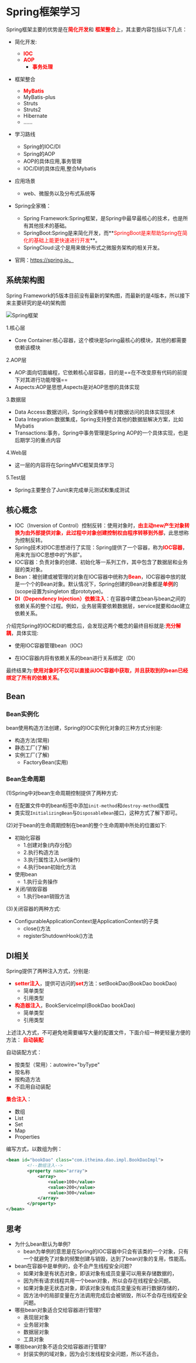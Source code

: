 # Spring框架学习

Spring框架主要的优势是在<font color='red'>**简化开发**</font>和 <font color='red'>**框架整合**</font>上，其主要内容包括以下几点：

* 简化开发: 

  * <font color='red'>**IOC**</font>
  * <font color='red'>**AOP**</font>
    * <font color='red'>**事务处理**</font>
* 框架整合

  - <font color='red'>**MyBatis**</font>
  - MyBatis-plus
  - Struts
  - Struts2
  - Hibernate
  - ……
  
* 学习路线
  * Spring的IOC/DI
  * Spring的AOP
  * AOP的具体应用,事务管理
  * IOC/DI的具体应用,整合Mybatis


* 应用场景
  * web、微服务以及分布式系统等
* Spring全家桶：
  * Spring Framework:Spring框架，是Spring中最早最核心的技术，也是所有其他技术的基础。
  * SpringBoot:Spring是来简化开发，而**<font color='red'>SpringBoot是来帮助Spring在简化的基础上能更快速进行开发</font>**。
  * SpringCloud:这个是用来做分布式之微服务架构的相关开发。

* 官网：https://spring.io，


## 系统架构图

Spring Framework的5版本目前没有最新的架构图，而最新的是4版本，所以接下来主要研究的是4的架构图

![Spring框架](./imgaes/Spring框架.png)

1.核心层

  * Core Container:核心容器，这个模块是Spring最核心的模块，其他的都需要依赖该模块

2.AOP层

  * AOP:面向切面编程，它依赖核心层容器，目的是==在不改变原有代码的前提下对其进行功能增强==
  * Aspects:AOP是思想,Aspects是对AOP思想的具体实现

3.数据层

  * Data Access:数据访问，Spring全家桶中有对数据访问的具体实现技术
  * Data Integration:数据集成，Spring支持整合其他的数据层解决方案，比如Mybatis
  * Transactions:事务，Spring中事务管理是Spring AOP的一个具体实现，也是后期学习的重点内容

4.Web层

  * 这一层的内容将在SpringMVC框架具体学习

5.Test层

  * Spring主要整合了Junit来完成单元测试和集成测试

## 核心概念

* IOC（Inversion of Control）控制反转：使用对象时，**<font color='red'>由主动new产生对象转换为由外部提供对象，此过程中对象创建控制权由程序转移到外部</font>**，此思想称为控制反转。
* Spring技术对IOC思想进行了实现：Spring提供了一个容器，称为<font color='red'>**IOC容器**</font>，用来充当IOC思想中的"外部"。
* IOC容器：负责对象的创建、初始化等一系列工作，其中包含了数据层和业务层的类对象。
* Bean：被创建或被管理的对象在IOC容器中统称为<font color='red'>**Bean**</font>，IOC容器中放的就是一个个的Bean对象。默认情况下，Spring创建的Bean对象都是<font color='red'>**单例**</font>的(scope设置为singleton 或prototype)。
* <font color='red'>**DI（Dependency Injection）依赖注入**</font>：在容器中建立bean与bean之间的依赖关系的整个过程。例如，业务层需要依赖数据层，service就要和dao建立依赖关系。

介绍完Spring的IOC和DI的概念后，会发现这两个概念的最终目标就是:<font color='red'>**充分解耦**</font>，具体实现:

* 使用IOC容器管理bean（IOC)

* 在IOC容器内将有依赖关系的bean进行关系绑定（DI）


最终结果为:<font color='red'>**使用对象时不仅可以直接从IOC容器中获取，并且获取到的bean已经绑定了所有的依赖关系**</font>。



## Bean

### Bean实例化

bean使用构造方法创建，Spring的IOC实例化对象的三种方式分别是:

* 构造方法(常用)
* 静态工厂(了解)
* 实例工厂(了解)
  * FactoryBean(实用)

###  Bean生命周期

(1)Spring中对bean生命周期控制提供了两种方式:

* 在配置文件中的bean标签中添加`init-method`和`destroy-method`属性
* 类实现`InitializingBean`与`DisposableBean`接口，这种方式了解下即可。

(2)对于bean的生命周期控制在bean的整个生命周期中所处的位置如下:

* 初始化容器
  * 1.创建对象(内存分配)
  * 2.执行构造方法
  * 3.执行属性注入(set操作)
  * 4.执行bean初始化方法
* 使用bean
  * 1.执行业务操作
* 关闭/销毁容器
  * 1.执行bean销毁方法

(3)关闭容器的两种方式:

* ConfigurableApplicationContext是ApplicationContext的子类
  * close()方法
  * registerShutdownHook()方法

## DI相关

Spring提供了两种注入方式，分别是:

* <font color='red'>**setter注入**</font>，提供可访问的<font color='red'>**set**</font>方法：setBookDao(BookDao bookDao)  
  * 简单类型
  * 引用类型
* <font color='red'>**构造器注入**</font>，BookServiceImpl(BookDao bookDao)  
  * 简单类型
  * 引用类型

上述注入方式，不可避免地需要编写大量的配置文件，下面介绍一种更轻量方便的方法： <font color='red'>**自动装配**</font>

自动装配方式：

* 按类型（常用）：autowire="byType"  
* 按名称
* 按构造方法
* 不启用自动装配

<font color='red'>**集合注入**</font>：

* 数组
* List
* Set
* Map
* Properties

编写方式，以数组为例：

```xml
<bean id="bookDao" class="com.itheima.dao.impl.BookDaoImpl">
        <!--数组注入-->
        <property name="array">
            <array>
                <value>100</value>
                <value>200</value>
                <value>300</value>
            </array>
        </property>
</bean>
```

## 思考

* 为什么bean默认为单例?
  * bean为单例的意思是在Spring的IOC容器中只会有该类的一个对象，只有一个就避免了对象的频繁创建与销毁，达到了bean对象的复用，性能高。
* bean在容器中是单例的，会不会产生线程安全问题?
  * 如果对象是有状态对象，即该对象有成员变量可以用来存储数据的，
  * 因为所有请求线程共用一个bean对象，所以会存在线程安全问题。
  * 如果对象是无状态对象，即该对象没有成员变量没有进行数据存储的，
  * 因方法中的局部变量在方法调用完成后会被销毁，所以不会存在线程安全问题。
* 哪些bean对象适合交给容器进行管理?
  * 表现层对象
  * 业务层对象
  * 数据层对象
  * 工具对象
* 哪些bean对象不适合交给容器进行管理?
  * 封装实例的域对象，因为会引发线程安全问题，所以不适合。
